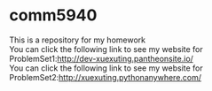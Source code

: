 # comm5940
This is a repository for my homework<br>
You can click the following link to see my website for ProblemSet1:http://dev-xuexuting.pantheonsite.io/
<br>
You can click the following link to see my website for ProblemSet2:http://xuexuting.pythonanywhere.com/
